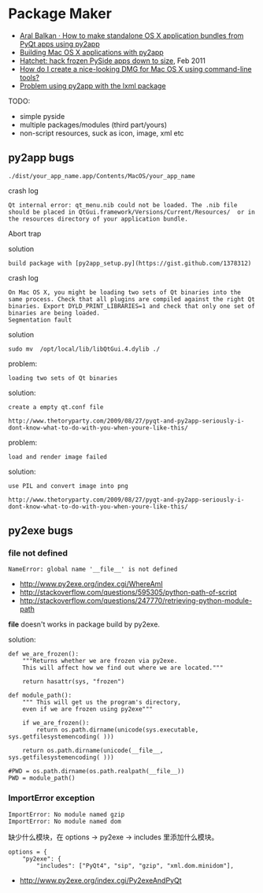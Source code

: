# Package Maker

 - [Aral Balkan · How to make standalone OS X application bundles from PyQt apps using py2app](http://aralbalkan.com/1675)
 - [Building Mac OS X applications with py2app](http://www.rkblog.rk.edu.pl/w/p/building-mac-os-x-applications-py2app/)
 - [Hatchet: hack frozen PySide apps down to size](http://www.rfk.id.au/blog/entry/hatchet-hack-frozen-pyside-apps/), Feb 2011
 - [How do I create a nice-looking DMG for Mac OS X using command-line tools?](http://stackoverflow.com/questions/96882/how-do-i-create-a-nice-looking-dmg-for-mac-os-x-using-command-line-tools/97025#97025)
 - [Problem using py2app with the lxml package](http://stackoverflow.com/questions/868510/problem-using-py2app-with-the-lxml-package)
 
TODO:

 - simple pyside
 - multiple packages/modules (third part/yours)
 - non-script resources, suck as icon, image, xml etc

## py2app bugs

    ./dist/your_app_name.app/Contents/MacOS/your_app_name


crash log

    Qt internal error: qt_menu.nib could not be loaded. The .nib file should be placed in QtGui.framework/Versions/Current/Resources/  or in the resources directory of your application bundle.
Abort trap

solution

    build package with [py2app_setup.py](https://gist.github.com/1378312)



crash log

    On Mac OS X, you might be loading two sets of Qt binaries into the same process. Check that all plugins are compiled against the right Qt binaries. Export DYLD_PRINT_LIBRARIES=1 and check that only one set of binaries are being loaded.
    Segmentation fault

solution

    sudo mv  /opt/local/lib/libQtGui.4.dylib ./



problem:

    loading two sets of Qt binaries

solution:

    create a empty qt.conf file

    http://www.thetoryparty.com/2009/08/27/pyqt-and-py2app-seriously-i-dont-know-what-to-do-with-you-when-youre-like-this/


problem:

    load and render image failed

solution:

    use PIL and convert image into png

    http://www.thetoryparty.com/2009/08/27/pyqt-and-py2app-seriously-i-dont-know-what-to-do-with-you-when-youre-like-this/


## py2exe bugs


### __file__ not defined

    NameError: global name '__file__' is not defined

 - http://www.py2exe.org/index.cgi/WhereAmI
 - http://stackoverflow.com/questions/595305/python-path-of-script
 - http://stackoverflow.com/questions/247770/retrieving-python-module-path

__file__ doesn't works in package build by py2exe.

solution:

    def we_are_frozen():
        """Returns whether we are frozen via py2exe.
        This will affect how we find out where we are located."""

        return hasattr(sys, "frozen")

    def module_path():
        """ This will get us the program's directory,
        even if we are frozen using py2exe"""

        if we_are_frozen():
            return os.path.dirname(unicode(sys.executable, sys.getfilesystemencoding( )))

        return os.path.dirname(unicode(__file__, sys.getfilesystemencoding( )))

    #PWD = os.path.dirname(os.path.realpath(__file__))
    PWD = module_path()


### ImportError exception

    ImportError: No module named gzip
    ImportError: No module named dom

缺少什么模块，在 options -> py2exe -> includes 里添加什么模块。

    options = {
        "py2exe": {
            "includes": ["PyQt4", "sip", "gzip", "xml.dom.minidom"],


 - http://www.py2exe.org/index.cgi/Py2exeAndPyQt


